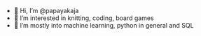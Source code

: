 - 👋 Hi, I’m @papayakaja
- 👀 I’m interested in knitting, coding, board games
- 🌱 I’m mostly into machine learning, python in general and SQL


<!---
papayakaja/papayakaja is a ✨ special ✨ repository because its `README.md` (this file) appears on your GitHub profile.
You can click the Preview link to take a look at your changes.
--->
